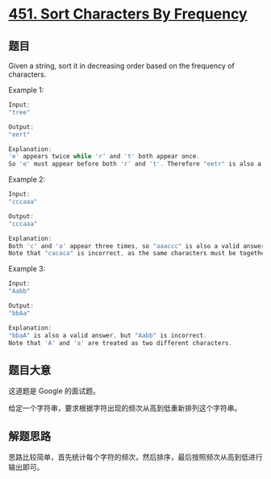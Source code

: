 # [451. Sort Characters By Frequency](https://leetcode.com/problems/sort-characters-by-frequency/)

## 题目

Given a string, sort it in decreasing order based on the frequency of characters.


Example 1:

```c
Input:
"tree"

Output:
"eert"

Explanation:
'e' appears twice while 'r' and 't' both appear once.
So 'e' must appear before both 'r' and 't'. Therefore "eetr" is also a valid answer.
```

Example 2:

```c
Input:
"cccaaa"

Output:
"cccaaa"

Explanation:
Both 'c' and 'a' appear three times, so "aaaccc" is also a valid answer.
Note that "cacaca" is incorrect, as the same characters must be together.
```

Example 3:

```c
Input:
"Aabb"

Output:
"bbAa"

Explanation:
"bbaA" is also a valid answer, but "Aabb" is incorrect.
Note that 'A' and 'a' are treated as two different characters.
```




## 题目大意

这道题是 Google 的面试题。

给定一个字符串，要求根据字符出现的频次从高到低重新排列这个字符串。

## 解题思路

思路比较简单，首先统计每个字符的频次，然后排序，最后按照频次从高到低进行输出即可。



